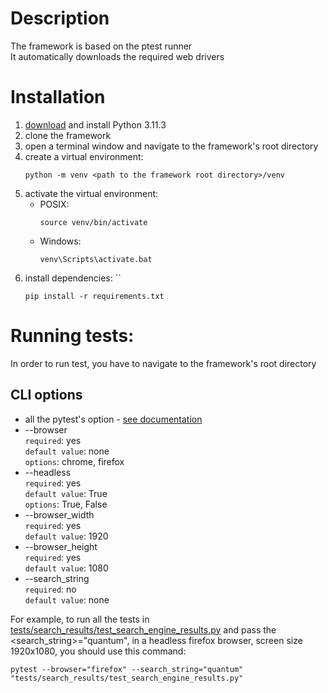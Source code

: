 # Description
The framework is based on the ptest runner  
It automatically downloads the required web drivers

# Installation
1. [download](https://www.python.org/downloads/release/python-3113/) and install Python 3.11.3
2. clone the framework
3. open a terminal window and navigate to the framework's root directory
4. create a virtual environment: 
    ```commandline 
    python -m venv <path to the framework root directory>/venv
    ```
5. activate the virtual environment:
   * POSIX:
     ```commandline 
     source venv/bin/activate
     ```
   * Windows:
     ```commandline 
     venv\Scripts\activate.bat
     ```
6. install dependencies: ``
     ```commandline 
     pip install -r requirements.txt
     ```

# Running tests:
In order to run test, you have to navigate to the framework's root directory

## CLI options
* all the pytest's option - [see documentation](https://docs.pytest.org/en/6.2.x/usage.html)
* --browser  
  `required`: yes  
  `default value`: none  
  `options`: chrome, firefox
* --headless  
  `required`: yes  
  `default value`: True  
  `options`: True, False
* --browser_width  
  `required`: yes  
  `default value`: 1920
* --browser_height  
  `required`: yes  
  `default value`: 1080
* --search_string  
  `required`: no  
  `default value`: none

For example, to run all the tests in 
[tests/search_results/test_search_engine_results.py](tests/search_results/test_search_engine_results.py) 
and pass the <search_string>="quantum", in a headless firefox browser, screen size 1920x1080, 
you should use this command:
```commandline
pytest --browser="firefox" --search_string="quantum" "tests/search_results/test_search_engine_results.py"
```